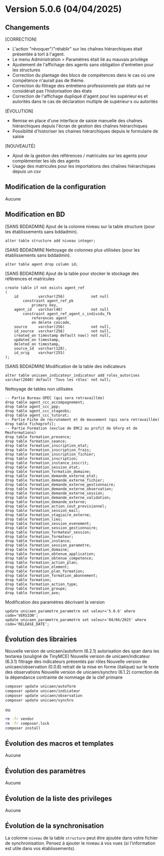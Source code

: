 # Version 5.0.6 (04/04/2025) 

## Changements 

[CORRECTION]
* L'action "révoquer"/"rétablir" sur les chaînes hiérarchiques était présentée à tort à l'agent.
* Le menu Administration > Paramètres était lié au mauvais privilège 
* Ajustement de l'affichage des agents sans obligation d'entretien pour les structures
* Correction du plantage des blocs de compétences dans le cas où une compétence n'aurait pas de thème.  
* Correction du filtrage des entretiens professionnels par états qui ne considérait pas l'historisation des états  
* Correction de l'affichage dupliqué d'agent pour les supérieur·es et autorités dans le cas de déclaration multiple de supérieur·s ou autorités  

[ÉVOLUTION]
* Remise en place d'une interface de saisie manuelle des chaînes hiérarchiques depuis l'écran de gestion des chaînes hiérarchiques
* Possibilité d'historiser les chaines hiérarchiques depuis le formulaire de saisie

[NOUVEAUTÉ]
* Ajout de la gestion des références / matricules sur les agents pour complémenter les ids des agents
* Usage des matricules pour les importations des chaînes hiérarchiques depuis un csv 

## Modification de la configuration

Aucune

## Modification en BD

[SANS BDDADMIN] Ajout de la colonne niveau sur la table structure (pour les établissements sans bddadmin).
```postgresql
alter table structure add niveau integer;
```
[SANS BDDADMIN] Nettoyage de colonnes plus utilisées (pour les établissements sans bddadmin).
```postgresql
alter table agent drop column id;
```
[SANS BDDADMIN] Ajout de la table pour stocker le stockage des références et matricules
```postgresql
create table if not exists agent_ref
(
    id         varchar(256)            not null
        constraint agent_ref_pk
            primary key,
    agent_id   varchar(40)             not null
        constraint agent_ref_agent_c_individu_fk
            references agent
            on delete cascade,
    source     varchar(256)            not null,
    id_source  varchar(256)            not null,
    created_on timestamp default now() not null,
    updated_on timestamp,
    deleted_on timestamp,
    source_id  varchar(128),
    id_orig    varchar(255)
);
```
[SANS BDDADMIN] Modification de la table des indicateurs
```postgresql
alter table unicaen_indicateur_indicateur add roles_autorises varchar(2048) default 'Tous les rôles' not null;
```
Nettoyage de tables non utilisées 
```postgresql
-- Partie Bureau GPEC (qui sera retravaillée)
drop table agent_ccc_accompagnement;
drop table agent_ccc_ppp;
drop table agent_ccc_stageobs;
drop table agent_ccc_tutorat;
-- Partie Fiche de recrutement et de mouvement (qui sera retravaillée)
drop table ficheprofil;
-- Partie Formation (exclue de EMC2 au profit de GForp et de MesFormations)
drop table formation_presence;
drop table formation_seance;
drop table formation_inscription_etat;
drop table formation_inscription_frais;
drop table formation_inscription_fichier;
drop table formation_inscription;
drop table formation_instance_inscrit;
drop table formation_session_etat;
drop table formation_formation_domaine;
drop table formation_demande_externe_etat;
drop table formation_demande_externe_fichier;
drop table formation_demande_externe_gestionnaire;
drop table formation_demande_externe_observation;
drop table formation_demande_externe_session;
drop table formation_demande_externe_validation;
drop table formation_demande_externe;
drop table formation_action_cout_previsionnel;
drop table formation_session_mail;
drop table formation_stagiaire_externe;
drop table formation_lieu;
drop table formation_session_evenement;
drop table formation_session_gestionnaire;
drop table formation_formateur_session;
drop table formation_formateur;
drop table formation_instance;
drop table formation_session_parametre;
drop table formation_domaine;
drop table formation_obtenue_application;
drop table formation_obtenue_competence;
drop table formation_action_plan;
drop table formation_element;
drop table formation_plan_formation;
drop table formation_formation_abonnement;
drop table formation;
drop table formation_action_type;
drop table formation_groupe;
drop table formation_axe;
```

Modification des paramètres décrivant la version
```postgresql
update unicaen_parametre_parametre set valeur='5.0.6' where code='VERSION';
update unicaen_parametre_parametre set valeur='04/04/2025' where code='RELEASE_DATE';
```

## Évolution des librairies

Nouvelle version de unicaen/autoform (6.2.1) autorisation des span dans les textarea (souligné de TinyMCE)
Nouvelle version de unicaen/indicateur (6.3.1) filtrage des indicateurs présentés par rôles
Nouvelle version de unicaen/observation (0.0.8) retrait de la mise en forme (italique) sur le texte des observations
Nouvelle version de unicaen/synchro (6.1.2) correction de la dépendance contrainte de nommage de la clef primaire

```bash
composer update unicaen/autoform
composer update unicaen/indicateur
composer update unicaen/observation
composer update unicaen/synchro
```

ou

```bash
rm -fr vendor
rm -fr composer.lock
composer install
```

## Évolution des macros et templates

Aucune

## Évolution des paramètres

Aucune

## Évolution de la liste des privileges

Aucune

## Évolution de la synchronisation

La colonne `niveau` de la table `structure` peut être ajoutée dans votre fichier de synchronisation.
Pensez à ajouter le niveau à vos vues (si l'information est utile dans vos établissements).